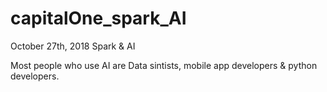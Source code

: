 # capitalOne_spark_AI
October 27th, 2018 Spark &amp; AI 

Most people who use AI are Data sintists, mobile app developers & python developers.
